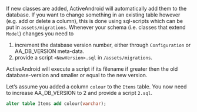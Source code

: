 If new classes are added, ActiveAndroid will automatically add them to the database. If you want to change something in an existing table however (e.g. add or delete a column), this is done using sql-scripts which can be put in `assets/migrations`. Whenever your schema (i.e. classes that extend `Model`) changes you need to

1. increment the database version number, either through `Configuration` or AA_DB_VERSION meta-data.
2. provide a script `<NewVersion>.sql` in `/assets/migrations`.

ActiveAndroid will execute a script if its filename if greater then the old database-version and smaller or equal to the new version.

Let’s assume you added a column `colour` to the `Items` table. You now need to increase AA_DB_VERSION to 2 and provide a script `2.sql`. 

```sql
alter table Items add colour(varchar);
```